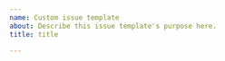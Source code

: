 ```yaml
---
name: Custom issue template
about: Describe this issue template's purpose here.
title: title

---
```




